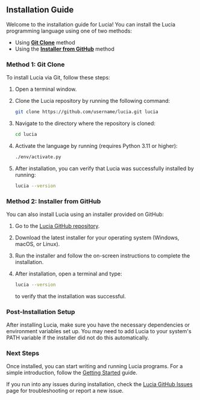 Installation Guide
------------------

Welcome to the installation guide for Lucia! You can install the Lucia programming language using one of two methods:

*   Using [**Git Clone**](#method-1-git-clone) method
*   Using the [**Installer from GitHub**](#method-2-installer-from-github) method

### Method 1: Git Clone

To install Lucia via Git, follow these steps:

1. Open a terminal window.
    
2. Clone the Lucia repository by running the following command:

    ```bash
    git clone https://github.com/username/lucia.git lucia
    ```    

3. Navigate to the directory where the repository is cloned:
    ```bash
    cd lucia
    ```
   
4. Activate the language by running (requires Python 3.11 or higher):
    
    ```bash
    ./env/activate.py
    ```
    
5. After installation, you can verify that Lucia was successfully installed by running:
    
    ```bash
    lucia --version
    ```
    

### Method 2: Installer from GitHub

You can also install Lucia using an installer provided on GitHub:

1.  Go to the [Lucia GitHub repository](https://github.com/SirPigari/lucia).
    
2.  Download the latest installer for your operating system (Windows, macOS, or Linux).
    
3.  Run the installer and follow the on-screen instructions to complete the installation.
    
4.  After installation, open a terminal and type:
    
    ```bash
    lucia --version
    ```
    
    to verify that the installation was successful.
    

### Post-Installation Setup

After installing Lucia, make sure you have the necessary dependencies or environment variables set up. You may need to add Lucia to your system's PATH variable if the installer did not do this automatically.

### Next Steps

Once installed, you can start writing and running Lucia programs. For a simple introduction, follow the [Getting Started](language-syntax.md) guide.

If you run into any issues during installation, check the [Lucia GitHub Issues](https://github.com/SirPigari/lucia/issues) page for troubleshooting or report a new issue.